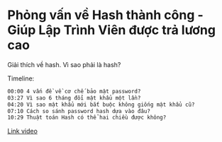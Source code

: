 # Phỏng vấn về Hash thành công - Giúp Lập Trình Viên được trả lương cao

Giải thích về hash. Vì sao phải là hash?

Timeline:

```md
00:00 4 vấn đề về cơ chế bảo mật password?
03:27 Vì sao 6 tháng đổi mật khẩu một lần?
04:20 Vì sao mật khẩu mới bắt buộc không giống mật khẩu cũ?
07:10 Cách so sánh password hash dựa vào đâu?
10:29 Thuật toán Hash có thể hai chiều được không?
```

[Link video](https://www.youtube.com/watch?v=D6-xKguNpWg)
